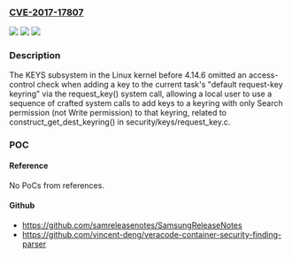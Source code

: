 ### [CVE-2017-17807](https://cve.mitre.org/cgi-bin/cvename.cgi?name=CVE-2017-17807)
![](https://img.shields.io/static/v1?label=Product&message=n%2Fa&color=blue)
![](https://img.shields.io/static/v1?label=Version&message=n%2Fa&color=blue)
![](https://img.shields.io/static/v1?label=Vulnerability&message=n%2Fa&color=brighgreen)

### Description

The KEYS subsystem in the Linux kernel before 4.14.6 omitted an access-control check when adding a key to the current task's "default request-key keyring" via the request_key() system call, allowing a local user to use a sequence of crafted system calls to add keys to a keyring with only Search permission (not Write permission) to that keyring, related to construct_get_dest_keyring() in security/keys/request_key.c.

### POC

#### Reference
No PoCs from references.

#### Github
- https://github.com/samreleasenotes/SamsungReleaseNotes
- https://github.com/vincent-deng/veracode-container-security-finding-parser

